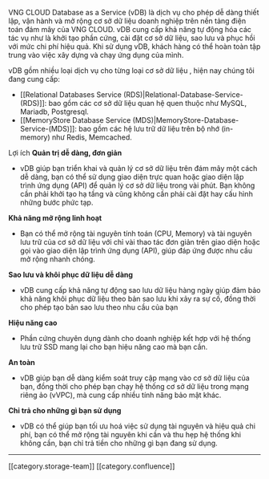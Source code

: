 VNG CLOUD Database as a Service (vDB) là dịch vụ cho phép dễ dàng thiết lập, vận hành và mở rộng cơ sở dữ liệu doanh nghiệp trên nền tảng điện toán đám mây của VNG CLOUD. vDB cung cấp khả năng tự động hóa các tác vụ như là khởi tạo phần cứng, cài đặt cơ sở dữ liệu, sao lưu và phục hồi với mức chi phí hiệu quả. Khi sử dụng vDB, khách hàng có thể hoàn toàn tập trung vào việc xây dựng và chạy ứng dụng của mình.

vDB gồm nhiều loại dịch vụ cho từng loại cơ sở dữ liệu , hiện nay chúng tôi đang cung cấp: 


* [[Relational Databases Service (RDS)|Relational-Database-Service-(RDS)]]: bao gồm các cơ sở dữ liệu quan hệ quen thuộc như MySQL, Mariadb, Postgresql.
* [[MemoryStore Database Service (MDS)|MemoryStore-Database-Service-(MDS)]]: bao gồm các hệ lưu trữ dữ liệu trên bộ nhớ (in-memory) như Redis, Memcached.

Lợi ích **Quản trị dễ dàng, đơn giản** 


* vDB giúp bạn triển khai và quản lý cơ sở dữ liệu trên đám mây một cách dễ dàng, bạn có thể sử dụng giao diện trực quan hoặc giao diện lập trình ứng dụng (API) để quản lý cơ sở dữ liệu trong vài phút. Bạn không cần phải khởi tạo hạ tầng và cũng không cần phải cài đặt hay cấu hình những bước phức tạp.



 **Khả năng mở rộng linh hoạt** 


* Bạn có thể mở rộng tài nguyên tính toán (CPU, Memory) và tài nguyên lưu trữ của cơ sở dữ liệu với chỉ vài thao tác đơn giản trên giao diện hoặc gọi vào giao diện lập trình ứng dụng (API), giúp đáp ứng được nhu cầu mở rộng nhanh chóng.



 **Sao lưu và khôi phục dữ liệu dễ dàng** 


* vDB cung cấp khả năng tự động sao lưu dữ liệu hàng ngày giúp đảm bảo khả năng khôi phục dữ liệu theo bản sao lưu khi xảy ra sự cố, đồng thời cho phép tạo bản sao lưu theo nhu cầu của bạn



 **Hiệu năng cao** 


* Phần cứng chuyên dụng dành cho doanh nghiệp kết hợp với hệ thống lưu trữ SSD mang lại cho bạn hiệu năng cao mà bạn cần.



 **An toàn** 


* vDB giúp bạn dễ dàng kiểm soát truy cập mạng vào cơ sở dữ liệu của bạn, đồng thời cho phép bạn chạy hệ thống cơ sở dữ liệu trong mạng riêng ảo (vVPC), mà cung cấp nhiều tính năng bảo mật khác.



 **Chỉ trả cho những gì bạn sử dụng** 


* vDB có thể giúp bạn tối ưu hoá việc sử dụng tài nguyên và hiệu quả chi phí, bạn có thể mở rộng tài nguyên khi cần và thu hẹp hệ thống khi không cần, bạn chỉ trả tiền cho những gì bạn đang sử dụng.





*****

[[category.storage-team]] 
[[category.confluence]] 
